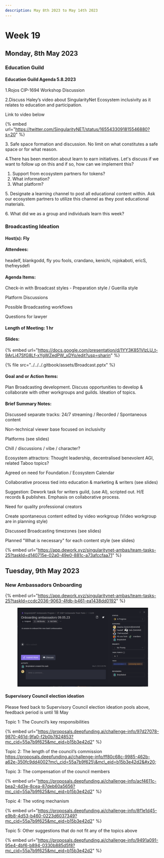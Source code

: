 ```yaml
---
description: May 8th 2023 to May 14th 2023
---
```


# Week 19

## Monday, 8th May 2023

### Education Guild

#### Education Guild Agenda 5.8.2023

1.Rojos CIP-1694 Workshop Discussion

2.Discuss Haley’s video about SingularityNet Ecosystem inclusivity as it relates to education and participation.

Link to video below

{% embed url="https://twitter.com/SingularityNET/status/1655433091815546880?s=20" %}

3\. Safe space formation and discussion. No limit on what constitutes a safe space or for what reason.

4.There has been mention about learn to earn initiatives. Let's discuss if we want to follow up on this and if so, how can we implement this?

1. Support from ecosystem partners for tokens?
2. What information?
3. What platform?

5\. Designate a learning channel to post all educational content within. Ask our ecosystem partners to utilize this channel as they post educational materials.

6\. What did we as a group and individuals learn this week?

### Broadcasting Ideation

#### Host(s): Fly&#x20;

#### Attendees:&#x20;

headelf, blankgodd, fly you fools, crandano, kenichi, rojokaboti, ericS, thefreysdefi&#x20;

#### Agenda Items:&#x20;

Check-in with Broadcast styles - Preparation style / Guerilla style&#x20;

Platform Discussions&#x20;

Possible Broadcasting workflows&#x20;

Questions for lawyer&#x20;

#### Length of Meeting: 1 hr&#x20;

#### Slides:

{% embed url="https://docs.google.com/presentation/d/1YY3K851VlzLU_t-9ArLi47SfG8Lf-xYgWZedPW_xDYo/edit?usp=sharin" %}

{% file src="../../../.gitbook/assets/Broadcast.pptx" %}

#### Goal and or Action Items:

Plan Broadcasting development. Discuss opportunities to develop & collaborate with other workgroups and guilds. Ideation of topics.

#### Brief Summary Notes:

Discussed separate tracks: 24/7 streaming / Recorded / Spontaneous content

Non-technical viewer base focused on inclusivity

Platforms (see slides)

Chill / discussions / vibe / character?

Ecosystem attractors: Thought leadership, decentralised benevolent AGI, related Taboo topics?

Agreed on need for Foundation / Ecosystem Calendar

Collaborative process tied into education & marketing & writers (see slides)

Suggestion: Dework task for writers guild, (use AI), scripted out. H/E records & publishes. Emphasis on collaborative process.

Need for quality professional creators

Create spontaneous content edited by video workgroup (Video workgroup are in planning style)

Discussed Broadcasting timezones (see slides)

Planned "What is necessary" for each content style (see slides)

{% embed url="https://app.dework.xyz/singularitynet-ambas/team-tasks-25?taskId=d140715e-02a0-49e0-881c-a73afccfaa71" %}

## Tuesday, 9th May 2023

### New Ambassadors Onboarding

{% embed url="https://app.dework.xyz/singularitynet-ambas/team-tasks-25?taskId=ccdc2036-9063-4fdb-b461-ea1438dd0192" %}

<figure><img src="../../../.gitbook/assets/Screenshot from 2023-05-09 18-08-34.png" alt=""><figcaption></figcaption></figure>

#### Supervisory Council election ideation&#x20;

Please feed back to Supervisory Council election ideation pools above, feedback period is until 18 May

Topic 1: The Council’s key responsibilities&#x20;

{% embed url="https://proposals.deepfunding.ai/challenge-info/97d27078-9870-461d-9fa0-f2b0b7824853?mc_cid=55a7b9f625&mc_eid=b15b3e42d2" %}

Topic 2: The length of the council’s commission https://proposals.deepfunding.ai/challenge-info/ff80c68c-9985-462b-a62e-350fc9dd4002?mc\_cid=55a7b9f625\&mc\_eid=b15b3e42d2&#x20;

Topic 3: The compensation of the council members&#x20;

{% embed url="https://proposals.deepfunding.ai/challenge-info/acf4611c-bea2-4d3e-8cea-87deb60a5656?mc_cid=55a7b9f625&mc_eid=b15b3e42d2" %}

Topic 4: The voting mechanism&#x20;

{% embed url="https://proposals.deepfunding.ai/challenge-info/8f1e1d45-e9b8-4d53-b460-0223d6037349?mc_cid=55a7b9f625&mc_eid=b15b3e42d2" %}

&#x20;

Topic 5: Other suggestions that do not fit any of the topics above&#x20;

{% embed url="https://proposals.deepfunding.ai/challenge-info/9491a091-95e4-4bf6-b894-0330b885d5f8?mc_cid=55a7b9f625&mc_eid=b15b3e42d2" %}
